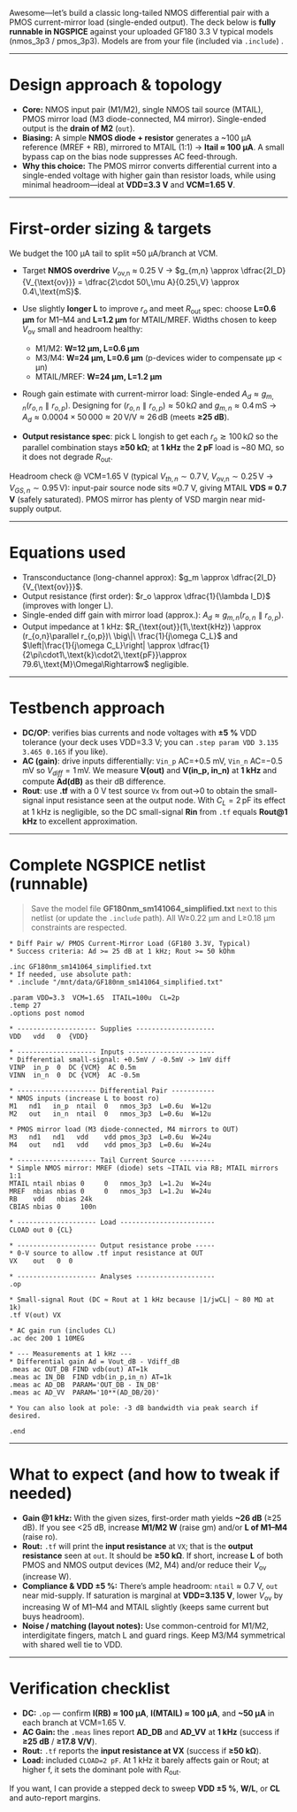 Awesome—let’s build a classic long-tailed NMOS differential pair with a PMOS current-mirror load (single-ended output). The deck below is **fully runnable in NGSPICE** against your uploaded GF180 3.3 V typical models (nmos\_3p3 / pmos\_3p3). Models are from your file (included via `.include`) .

---

# Design approach & topology

* **Core:** NMOS input pair (M1/M2), single NMOS tail source (MTAIL), PMOS mirror load (M3 diode-connected, M4 mirror). Single-ended output is the **drain of M2** (`out`).
* **Biasing:** A simple **NMOS diode + resistor** generates a \~100 µA reference (MREF + RB), mirrored to MTAIL (1:1) → **Itail ≈ 100 µA**. A small bypass cap on the bias node suppresses AC feed-through.
* **Why this choice:** The PMOS mirror converts differential current into a single-ended voltage with higher gain than resistor loads, while using minimal headroom—ideal at **VDD=3.3 V** and **VCM=1.65 V**.

---

# First-order sizing & targets

We budget the 100 µA tail to split ≈50 µA/branch at VCM.

* Target **NMOS overdrive** $V_{\text{ov,n}}$ ≈ 0.25 V →
  $g_{m,n} \approx \dfrac{2I_D}{V_{\text{ov}}} = \dfrac{2\cdot 50\,\mu A}{0.25\,V} \approx 0.4\,\text{mS}$.
* Use slightly **longer L** to improve $r_o$ and meet $R_{\text{out}}$ spec: choose **L=0.6 µm** for M1–M4 and **L=1.2 µm** for MTAIL/MREF. Widths chosen to keep $V_{\text{ov}}$ small and headroom healthy:

  * M1/M2: **W=12 µm, L=0.6 µm**
  * M3/M4: **W=24 µm, L=0.6 µm** (p-devices wider to compensate µp < µn)
  * MTAIL/MREF: **W=24 µm, L=1.2 µm**
* Rough gain estimate with current-mirror load:
  Single-ended $A_d \approx g_{m,n}\left(r_{o,n}\parallel r_{o,p}\right)$.
  Designing for $(r_{o,n}\parallel r_{o,p}) \approx 50\,\text{k}\Omega$ and $g_{m,n}\approx0.4\,\text{mS}$ →
  $A_d \approx 0.0004 \times 50\,000 \approx 20\,\text{V/V} \approx 26\,\text{dB}$ (meets **≥25 dB**).
* **Output resistance spec**: pick L longish to get each $r_o \gtrsim 100\,\text{k}\Omega$ so the parallel combination stays **≥50 kΩ**; at **1 kHz** the **2 pF** load is \~80 MΩ, so it does not degrade $R_{\text{out}}$.

Headroom check @ VCM=1.65 V (typical $V_{th,n}\sim 0.7\,\text{V}$, $V_{\text{ov,n}}\sim 0.25\,\text{V}$ → $V_{GS,n}\sim0.95\,\text{V}$): input-pair source node sits ≈0.7 V, giving MTAIL **VDS ≈ 0.7 V** (safely saturated). PMOS mirror has plenty of VSD margin near mid-supply output.

---

# Equations used

* Transconductance (long-channel approx):
  $g_m \approx \dfrac{2I_D}{V_{\text{ov}}}$.
* Output resistance (first order):
  $r_o \approx \dfrac{1}{\lambda I_D}$ (improves with longer L).
* Single-ended diff gain with mirror load (approx.):
  $A_d \approx g_{m,n}\left(r_{o,n}\parallel r_{o,p}\right)$.
* Output impedance at 1 kHz:
  $R_{\text{out}}(1\,\text{kHz}) \approx (r_{o,n}\parallel r_{o,p})\ \big\|\ \frac{1}{j\omega C_L}$
  and $\left|\frac{1}{j\omega C_L}\right| \approx \dfrac{1}{2\pi\cdot1\,\text{k}\cdot2\,\text{pF}}\approx 79.6\,\text{M}\Omega\Rightarrow$ negligible.

---

# Testbench approach

* **DC/OP**: verifies bias currents and node voltages with **±5 %** VDD tolerance (your deck uses VDD=3.3 V; you can `.step param VDD 3.135 3.465 0.165` if you like).
* **AC (gain)**: drive inputs differentially: `Vin_p` AC=+0.5 mV, `Vin_n` AC=−0.5 mV so $V_{diff}=1\,\text{mV}$. We measure **V(out)** and **V(in\_p, in\_n)** at **1 kHz** and compute **Ad(dB)** as their dB difference.
* **Rout**: use **.tf** with a 0 V test source `Vx` from out→0 to obtain the small-signal input resistance seen at the output node. With $C_L=2\,\text{pF}$ its effect at 1 kHz is negligible, so the DC small-signal **Rin** from `.tf` equals **Rout\@1 kHz** to excellent approximation.

---

# Complete NGSPICE netlist (runnable)

> Save the model file **GF180nm\_sm141064\_simplified.txt** next to this netlist (or update the `.include` path). All W≥0.22 µm and L≥0.18 µm constraints are respected.

```spice
* Diff Pair w/ PMOS Current-Mirror Load (GF180 3.3V, Typical)
* Success criteria: Ad >= 25 dB at 1 kHz; Rout >= 50 kOhm

.inc GF180nm_sm141064_simplified.txt
* If needed, use absolute path:
* .include "/mnt/data/GF180nm_sm141064_simplified.txt"

.param VDD=3.3  VCM=1.65  ITAIL=100u  CL=2p
.temp 27
.options post nomod

* -------------------- Supplies --------------------
VDD   vdd   0  {VDD}

* -------------------- Inputs ----------------------
* Differential small-signal: +0.5mV / -0.5mV -> 1mV diff
VINP  in_p  0  DC {VCM}  AC 0.5m
VINN  in_n  0  DC {VCM}  AC -0.5m

* -------------------- Differential Pair -----------
* NMOS inputs (increase L to boost ro)
M1   nd1   in_p  ntail  0   nmos_3p3  L=0.6u  W=12u
M2   out   in_n  ntail  0   nmos_3p3  L=0.6u  W=12u

* PMOS mirror load (M3 diode-connected, M4 mirrors to OUT)
M3   nd1   nd1   vdd    vdd pmos_3p3  L=0.6u  W=24u
M4   out   nd1   vdd    vdd pmos_3p3  L=0.6u  W=24u

* -------------------- Tail Current Source ---------
* Simple NMOS mirror: MREF (diode) sets ~ITAIL via RB; MTAIL mirrors 1:1
MTAIL ntail nbias 0     0   nmos_3p3  L=1.2u  W=24u
MREF  nbias nbias 0     0   nmos_3p3  L=1.2u  W=24u
RB    vdd   nbias 24k
CBIAS nbias 0     100n

* -------------------- Load ------------------------
CLOAD out 0 {CL}

* -------------------- Output resistance probe -----
* 0-V source to allow .tf input resistance at OUT
VX    out   0  0

* -------------------- Analyses --------------------
.op

* Small-signal Rout (DC ≈ Rout at 1 kHz because |1/jwCL| ~ 80 MΩ at 1k)
.tf V(out) VX

* AC gain run (includes CL)
.ac dec 200 1 10MEG

* --- Measurements at 1 kHz ---
* Differential gain Ad = Vout_dB - Vdiff_dB
.meas ac OUT_DB FIND vdb(out) AT=1k
.meas ac IN_DB  FIND vdb(in_p,in_n) AT=1k
.meas ac AD_DB  PARAM='OUT_DB - IN_DB'
.meas ac AD_VV  PARAM='10**(AD_DB/20)'

* You can also look at pole: -3 dB bandwidth via peak search if desired.

.end
```

---

# What to expect (and how to tweak if needed)

* **Gain @1 kHz:** With the given sizes, first-order math yields **\~26 dB** (≥25 dB). If you see <25 dB, increase **M1/M2 W** (raise gm) and/or **L of M1–M4** (raise ro).
* **Rout:** `.tf` will print the **input resistance** at `VX`; that is the **output resistance** seen at `out`. It should be **≥50 kΩ**. If short, increase **L** of both PMOS and NMOS output devices (M2, M4) and/or reduce their $V_{\text{ov}}$ (increase W).
* **Compliance & VDD ±5 %:** There’s ample headroom: `ntail` ≈ 0.7 V, `out` near mid-supply. If saturation is marginal at **VDD=3.135 V**, lower $V_{\text{ov}}$ by increasing W of M1–M4 and MTAIL slightly (keeps same current but buys headroom).
* **Noise / matching (layout notes):** Use common-centroid for M1/M2, interdigitate fingers, match L and guard rings. Keep M3/M4 symmetrical with shared well tie to VDD.

---

# Verification checklist

* **DC:** `.op` — confirm **I(RB) ≈ 100 µA**, **I(MTAIL) ≈ 100 µA**, and **\~50 µA** in each branch at VCM=1.65 V.
* **AC Gain:** the `.meas` lines report **AD\_DB** and **AD\_VV** at **1 kHz** (success if **≥25 dB** / **≥17.8 V/V**).
* **Rout:** `.tf` reports the **input resistance at VX** (success if **≥50 kΩ**).
* **Load:** included `CLOAD=2 pF`. At 1 kHz it barely affects gain or Rout; at higher f, it sets the dominant pole with $R_{\text{out}}$.

If you want, I can provide a stepped deck to sweep **VDD ±5 %**, **W/L**, or **CL** and auto-report margins.
